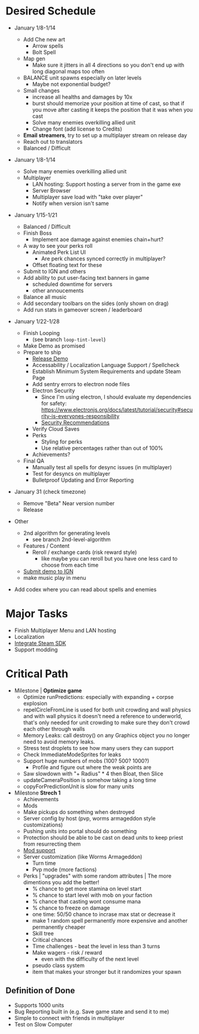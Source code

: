 # Desired Schedule
- January 1/8-1/14
    - Add Che new art
        - Arrow spells
        - Bolt Spell
    - Map gen
        - Make sure it jitters in all 4 directions so you don't end up with long diagonal maps too often
    - BALANCE unit spawns especially on later levels
        - Maybe not exponential budget?
    - Small changes
        - increase all healths and damages by 10x
        - burst should memorize your position at time of cast, so that if you move after casting it keeps the position that it was when you cast
        - Solve many enemies overkilling allied unit
        - Change font (add license to Credits)
    - **Email streamers**, try to set up a multiplayer stream on release day
    - Reach out to translators
    - Balanced / Difficult
- January 1/8-1/14
    - Solve many enemies overkilling allied unit
    - Multiplayer
        - LAN hosting: Support hosting a server from in the game exe
        - Server Browser
        - Multiplayer save load with "take over player"
        - Notify when version isn't same
- January 1/15-1/21
    - Balanced / Difficult
    - Finish Boss
        - Implement aoe damage against enemies chain+hurt?
    - A way to see your perks roll
        - Animated Perk List UI
            - Are perk chances synced correctly in multiplayer?
        - Offset floating text for these
    - Submit to IGN and others
    - Add ability to put user-facing text banners in game
        - scheduled downtime for servers
        - other annoucements
    - Balance all music 
    - Add secondary toolbars on the sides (only shown on drag)
    - Add run stats in gameover screen / leaderboard
- January 1/22-1/28
    - Finish Looping
        - (see branch `loop-tint-level`)
    - Make Demo as promised
    - Prepare to ship
        - [Release Demo](https://partner.steamgames.com/doc/store/application/demos)
        - Accessability / Localization Language Support / Spellcheck
        - Establish Minimum System Requirements and update Steam Page
        - Add sentry errors to electron node files
        - Electron Security
            - Since I'm using electron, I should evaluate my dependencies for safety: https://www.electronjs.org/docs/latest/tutorial/security#security-is-everyones-responsibility
            - [Security Recommendations](https://www.electronjs.org/docs/latest/tutorial/security#checklist-security-recommendations)
        - Verify Cloud Saves
        - Perks
            - Styling for perks
            - Use relative percentages rather than out of 100%
        - Achievements?
    - Final QA
        - Manually test all spells for desync issues (in multiplayer)
        - Test for desyncs on multiplayer
        - Bulletproof Updating and Error Reporting
- January 31 (check timezone)
    - Remove "Beta" Near version number
    - Release
- Other 
    - 2nd algorithm for generating levels
        - see branch 2nd-level-algorithm
    - Features / Content
        - Reroll / exchange cards (risk reward style)
            - like maybe you can reroll but you have one less card to choose from each time
    - [Submit demo to IGN](https://corp.ign.com/submit-a-game)
    - make music play in menu

    
- Add codex where you can read about spells and enemies

# Major Tasks
- Finish Multiplayer Menu and LAN hosting
- Localization
- [Integrate Steam SDK](https://github.com/ceifa/steamworks.js)
- Support modding
# Critical Path
- Milestone | **Optimize game**
    - Optimize runPredictions: especially with expanding + corpse explosion
    - repelCircleFromLine is used for both unit crowding and wall physics and with wall physics it doesn't need a reference to underworld, that's only needed for unit crowding to make sure they don't crowd each other through walls
    - Memory Leaks: call destroy() on any Graphics object you no longer need to avoid memory leaks.
    - Stress test droplets to see how many users they can support
    - Check ImmediateModeSprites for leaks
    - Support huge numbers of mobs (100? 500? 1000?)
        - Profile and figure out where the weak points are
    - Saw slowdown with "+ Radius" * 4 then Bloat, then Slice
    - updateCameraPosition is somehow taking a long time
    - copyForPredictionUnit is slow for many units
- Milestone **Strech 1**
    - Achievements
    - Mods
    - Make pickups do something when destroyed
    - Server config by host (pvp, worms armageddon style customizations)
    - Pushing units into portal should do something
    - Protection should be able to be cast on dead units to keep priest from resurrecting them
    - [Mod support](https://partner.steamgames.com/doc/features/workshop)
    - Server customization (like Worms Armageddon)
        - Turn time
        - Pvp mode (more factions)
    - Perks | "upgrades" with some random attributes | The more dimentions you add the better!
        - % chance to get more stamina on level start
        - % chance to start level with mob on your faction
        - % chance that casting wont consume mana
        - % chance to freeze on damage
        - one time: 50/50 chance to incrase max stat or decrease it
        - make 1 random spell permanently more expensive and another permanently cheaper
        - Skill tree
        - Critical chances
        - Time challenges - beat the level in less than 3 turns
        - Make wagers - risk / reward
            - even with the difficulty of the next level
        - pseudo class system
        - item that makes your stronger but it randomizes your spawn

## Definition of Done
- Supports 1000 units
- Bug Reporting built in (e.g. Save game state and send it to me)
- Simple to connect with friends in multiplayer
- Test on Slow Computer
